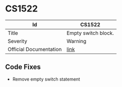 # CS1522

| Id                     | CS1522                                                            |
| ---------------------- | ----------------------------------------------------------------- |
| Title                  | Empty switch block\.                                              |
| Severity               | Warning                                                           |
| Official Documentation | [link](http://docs.microsoft.com/en-us/dotnet/csharp/misc/cs1522) |

## Code Fixes

* Remove empty switch statement
